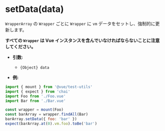 # setData(data)

`WrapperArray` の `Wrapper` ごとに `Wrapper` に `vm` データをセットし、強制的に更新します。

**すべての `Wrapper` は Vue インスタンスを含んでいなければならないことに注意してください。**

- **引数:**
  - `{Object} data`

- **例:**

```js
import { mount } from '@vue/test-utils'
import { expect } from 'chai'
import Foo from './Foo.vue'
import Bar from './Bar.vue'

const wrapper = mount(Foo)
const barArray = wrapper.findAll(Bar)
barArray.setData({ foo: 'bar' })
expect(barArray.at(0).vm.foo).toBe('bar')
```
